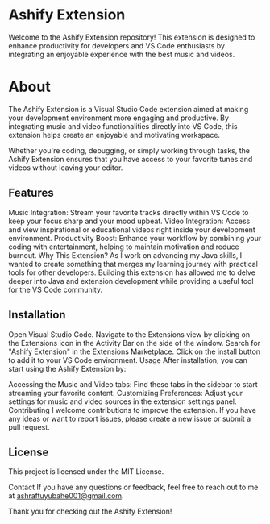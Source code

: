 # Ashify Extension
Welcome to the Ashify Extension repository! This extension is designed to enhance productivity for developers and VS Code enthusiasts by integrating an enjoyable experience with the best music and videos.

# About

The Ashify Extension is a Visual Studio Code extension aimed at making your development environment more engaging and productive. By integrating music and video functionalities directly into VS Code, this extension helps create an enjoyable and motivating workspace.

Whether you're coding, debugging, or simply working through tasks, the Ashify Extension ensures that you have access to your favorite tunes and videos without leaving your editor.

## Features
Music Integration: Stream your favorite tracks directly within VS Code to keep your focus sharp and your mood upbeat.
Video Integration: Access and view inspirational or educational videos right inside your development environment.
Productivity Boost: Enhance your workflow by combining your coding with entertainment, helping to maintain motivation and reduce burnout.
Why This Extension?
As I work on advancing my Java skills, I wanted to create something that merges my learning journey with practical tools for other developers. Building this extension has allowed me to delve deeper into Java and extension development while providing a useful tool for the VS Code community.

 ## Installation
Open Visual Studio Code.
Navigate to the Extensions view by clicking on the Extensions icon in the Activity Bar on the side of the window.
Search for "Ashify Extension" in the Extensions Marketplace.
Click on the install button to add it to your VS Code environment.
Usage
After installation, you can start using the Ashify Extension by:

Accessing the Music and Video tabs: Find these tabs in the sidebar to start streaming your favorite content.
Customizing Preferences: Adjust your settings for music and video sources in the extension settings panel.
Contributing
I welcome contributions to improve the extension. If you have any ideas or want to report issues, please create a new issue or submit a pull request.

 ## License
This project is licensed under the MIT License.

Contact
If you have any questions or feedback, feel free to reach out to me at ashraftuyubahe001@gmail.com.

Thank you for checking out the Ashify Extension!

